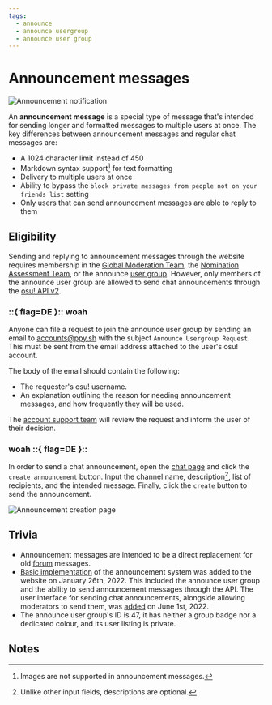 ```yaml
---
tags:
  - announce
  - announce usergroup
  - announce user group
---
```


# Announcement messages

![Announcement notification](img/notification.png "An announcement message notification")

An **announcement message** is a special type of message that's intended for sending longer and formatted messages to multiple users at once. The key differences between announcement messages and regular chat messages are:

- A 1024 character limit instead of 450
- Markdown syntax support[^note-images] for text formatting
- Delivery to multiple users at once
- Ability to bypass the `block private messages from people not on your friends list` setting
- Only users that can send announcement messages are able to reply to them

## Eligibility

Sending and replying to announcement messages through the website requires membership in the [Global Moderation Team](/wiki/People/Global_Moderation_Team), the [Nomination Assessment Team](/wiki/People/Nomination_Assessment_Team), or the announce [user group](/wiki/People/User_group). However, only members of the announce user group are allowed to send chat announcements through the [osu! API v2](https://osu.ppy.sh/docs/index.html#create-channel).

### ::{ flag=DE }:: woah

Anyone can file a request to join the announce user group by sending an email to [accounts@ppy.sh](mailto:accounts@ppy.sh) with the subject `Announce Usergroup Request`. This must be sent from the email address attached to the user's osu! account.

The body of the email should contain the following:

- The requester's osu! username.
- An explanation outlining the reason for needing announcement messages, and how frequently they will be used.

The [account support team](/wiki/People/Account_support_team) will review the request and inform the user of their decision.

### woah ::{ flag=DE }:: 

In order to send a chat announcement, open the [chat page](https://osu.ppy.sh/community/chat) and click the `create announcement` button. Input the channel name, description[^note-desc], list of recipients, and the intended message. Finally, click the `create` button to send the announcement.

![Announcement creation page](img/page.jpg "The announcement creation page")

## Trivia

- Announcement messages are intended to be a direct replacement for old [forum](/wiki/Community/Forum) messages.
- [Basic implementation](https://github.com/ppy/osu-web/pull/8418) of the announcement system was added to the website on January 26th, 2022. This included the announce user group and the ability to send announcement messages through the API. The user interface for sending chat announcements, alongside allowing moderators to send them, was [added](https://github.com/ppy/osu-web/pull/8747) on June 1st, 2022.
- The announce user group's ID is 47, it has neither a group badge nor a dedicated colour, and its user listing is private.

## Notes

[^note-images]: Images are not supported in announcement messages.
[^note-desc]: Unlike other input fields, descriptions are optional.
